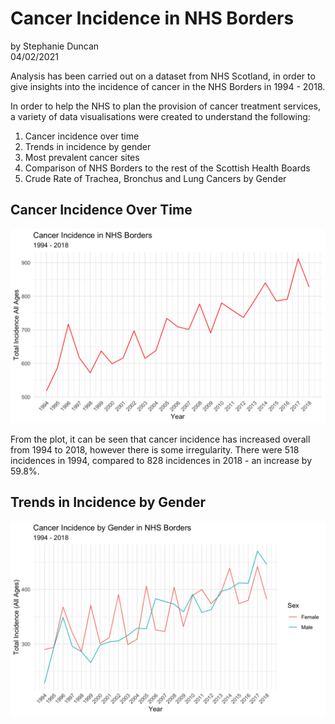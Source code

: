 # Cancer Incidence in NHS Borders </br>
by Stephanie Duncan </br>
04/02/2021

Analysis has been carried out on a dataset from NHS Scotland, in order to give insights into the incidence of cancer in the NHS Borders in 1994 - 2018. 

In order to help the NHS to plan the provision of cancer treatment services, a variety of data visualisations were created to understand the following:

1. Cancer incidence over time
2. Trends in incidence by gender 
3. Most prevalent cancer sites
4. Comparison of NHS Borders to the rest of the Scottish Health Boards
5. Crude Rate of Trachea, Bronchus and Lung Cancers by Gender

## Cancer Incidence Over Time
![](images/cancer_incidence_over_time.png)

From the plot, it can be seen that cancer incidence has increased overall from 1994 to 2018, however there is some irregularity. There were 518 incidences in 1994, compared to 828 incidences in 2018 - an increase by 59.8%.

## Trends in Incidence by Gender
![](images/trends_incidence.png)
